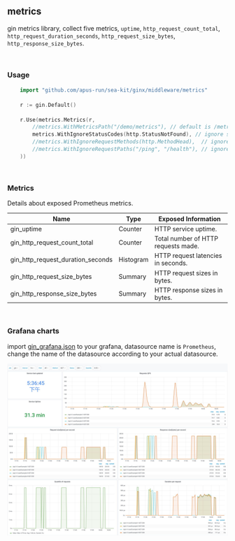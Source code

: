 ## metrics

gin metrics library, collect five metrics, `uptime`, `http_request_count_total`, `http_request_duration_seconds`, `http_request_size_bytes`, `http_response_size_bytes`.

<br>

### Usage

```go
	import "github.com/apus-run/sea-kit/ginx/middleware/metrics"

	r := gin.Default()

	r.Use(metrics.Metrics(r,
		//metrics.WithMetricsPath("/demo/metrics"), // default is /metrics
		metrics.WithIgnoreStatusCodes(http.StatusNotFound), // ignore status codes
		//metrics.WithIgnoreRequestMethods(http.MethodHead),  // ignore request methods
		//metrics.WithIgnoreRequestPaths("/ping", "/health"), // ignore request paths
	))
```


<br>

### Metrics

Details about exposed Prometheus metrics.

| Name | Type | Exposed Information |
| ---- | ---- | ---------------------|
| gin_uptime						| Counter	| HTTP service uptime. |
| gin_http_request_count_total		| Counter	| Total number of HTTP requests made. |
| gin_http_request_duration_seconds | Histogram | HTTP request latencies in seconds. |
| gin_http_request_size_bytes 		| Summary	| HTTP request sizes in bytes. |
| gin_http_response_size_bytes 		| Summary	| HTTP response sizes in bytes. |

<br>

### Grafana charts

import [gin_grafana.json](gin_grafana.json) to your grafana, datasource name is `Prometheus`, change the name of the datasource according to your actual datasource.

![metrics](gin_grafana.jpg)
